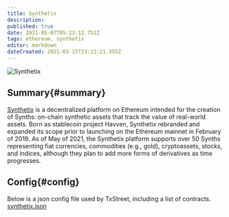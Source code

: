 ```yaml
---
title: Synthetix
description:
published: true
date: 2021-05-07T05:23:13.751Z
tags: ethereum, synthetix
editor: markdown
dateCreated: 2021-03-15T23:22:21.355Z
---
```


![Synthetix](https://txstreet.com/static/img/singles/house_logos/synthetix.png)

## Summary{#summary}

[Synthetix](https://www.synthetix.io/) is a decentralized platform on Ethereum intended for the creation of Synths: on-chain synthetic assets that track the value of real-world assets. Born as stablecoin project Havven, Synthetix rebranded and expanded its scope prior to launching on the Ethereum mainnet in February of 2019. As of May of 2021, the Synthetix platform supports over 50 Synths representing fiat currencies, commodities (e.g., gold), cryptoassets, stocks, and indices, although they plan to add more forms of derivatives as time progresses.

## Config{#config}

Below is a json config file used by TxStreet, including a list of contracts. [synthetix.json](/ethereum/houses/synthetix.json)